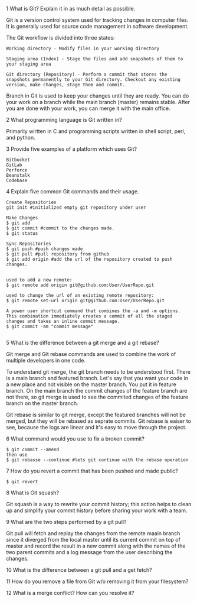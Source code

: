 1 What is Git? Explain it in as much detail as possible.

Git is a version control system used for tracking changes in computer files. It is generally used for source code management in software development. 

The Git workflow is divided into three states:

```
Working directory - Modify files in your working directory

Staging area (Index) - Stage the files and add snapshots of them to your staging area

Git directory (Repository) - Perform a commit that stores the snapshots permanently to your Git directory. Checkout any existing version, make changes, stage them and commit.
```

Branch in Git is used to keep your changes until they are ready. You can do your work on a branch while the main branch (master) remains stable. After you are done with your work, you can merge it with the main office.

 
2 What programming language is Git written in?

Primarily wirtten in C and programming scripts written in shell script, perl, and python. 

3 Provide five examples of a platform which uses Git?

```
Bitbucket 
GitLab
Perforce
Beanstalk
Codebase

```


4 Explain five common Git commands and their usage. 

```
Create Repositories
git init #initialized empty git repository under user

Make Changes
$ git add 
$ git commit #commit to the changes made. 
$ git status 

Sync Repositories
$ git push #push changes made
$ git pull #pull repository from github 
$ git add origin #add the url of the repository created to push changes. 


used to add a new remote:
$ git remote add origin git@github.com:User/UserRepo.git

used to change the url of an existing remote repository:
$ git remote set-url origin git@github.com:User/UserRepo.git

A power user shortcut command that combines the -a and -m options. This combination immediately creates a commit of all the staged changes and takes an inline commit message.
$ git commit -am "commit message"


```


5 What is the difference between a git merge and a git rebase?

Git merge and Git rebase commands are used to combine the work of multiple developers in one code. 

To understand git merge, the git branch needs to be understood first. There is a main branch and featured branch. Let's say that you want your code in a new place and not visible on the master branch. You put it in feature branch. On the main branch the commit changes of the feature branch are not there, so git merge is used to see the commited changes of the feature branch on the master branch. 

Git rebase is similar to git merge, except the featured branches will not be merged, but they will be rebased as seprate commits. Git rebase is eaiser to see, because the logs are linear and it's easy to move through the project.   

6 What command would you use to fix a broken commit?

```
$ git commit --amend
then use 
$ git rebasse --continue #lets git continue with the rebase operation
```

7 How do you revert a commit that has been pushed and made public?

```
$ git revert 
```


8 What is Git squash?

Git squash is a way to rewrite your commit history; this action helps to clean up and simplify your commit history before sharing your work with a team. 

9  What are the two steps performed by a git pull?

Git pull will fetch and replay the changes from the remote maain branch since it diverged from the local master until its current commit on top of master and record the result in a new commit along with the names of the two parent commits and a log message from the user describing the changes. 

10  What is the difference between a git pull and a get fetch?

11  How do you remove a file from Git w/o removing it from your filesystem?

12  What is a merge conflict? How can you resolve it?